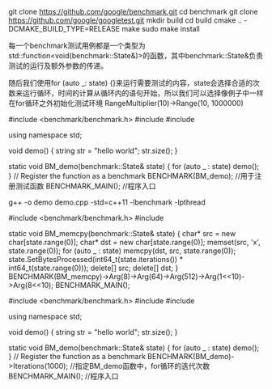 git clone https://github.com/google/benchmark.git
cd benchmark
git clone https://github.com/google/googletest.git
mkdir build
cd build
cmake .. -DCMAKE_BUILD_TYPE=RELEASE
make
sudo make install


每一个benchmark测试用例都是一个类型为std::function<void(benchmark::State&)>的函数，其中benchmark::State&负责测试的运行及额外参数的传递。

随后我们使用for (auto _: state) {}来运行需要测试的内容，state会选择合适的次数来运行循环，时间的计算从循环内的语句开始，所以我们可以选择像例子中一样在for循环之外初始化测试环境
RangeMultiplier(10)->Range(10, 1000000)

#include <benchmark/benchmark.h>
#include <iostream>
#include <string>

using namespace std;

void demo()
{
    string str = "hello world";
    str.size();
}


static void BM_demo(benchmark::State& state) {
    for (auto _ : state)
        demo();
}
// Register the function as a benchmark
BENCHMARK(BM_demo); //用于注册测试函数
BENCHMARK_MAIN(); //程序入口

g++ -o demo demo.cpp -std=c++11  -lbenchmark -lpthread

#include <benchmark/benchmark.h>
#include <cstring>

static void BM_memcpy(benchmark::State& state) {
    char* src = new char[state.range(0)];
    char* dst = new char[state.range(0)];
    memset(src, 'x', state.range(0));
    for (auto _ : state)
        memcpy(dst, src, state.range(0));
    state.SetBytesProcessed(int64_t(state.iterations()) * int64_t(state.range(0)));
    delete[] src;
    delete[] dst;
}
BENCHMARK(BM_memcpy)->Arg(8)->Arg(64)->Arg(512)->Arg(1<<10)->Arg(8<<10);
BENCHMARK_MAIN(); 

#include <benchmark/benchmark.h>
#include <iostream>
#include <string>

using namespace std;

void demo()
{
    string str = "hello world";
    str.size();
}


static void BM_demo(benchmark::State& state) {
    for (auto _ : state)
        demo();
}
// Register the function as a benchmark
BENCHMARK(BM_demo)->Iterations(1000); //指定BM_demo函数中，for循环的迭代次数
BENCHMARK_MAIN(); //程序入口